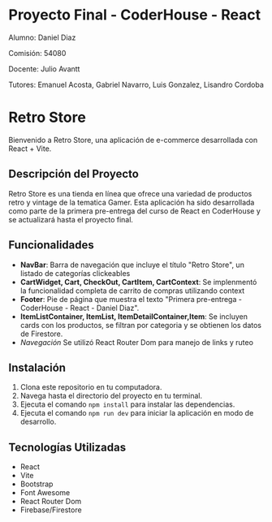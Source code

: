 # Proyecto Final - CoderHouse - React

Alumno: Daniel Diaz

Comisión: 54080

Docente: Julio Avantt

Tutores: Emanuel Acosta, Gabriel Navarro, Luis Gonzalez, Lisandro Cordoba

# Retro Store

Bienvenido a Retro Store, una aplicación de e-commerce desarrollada con React + Vite.

## Descripción del Proyecto

Retro Store es una tienda en línea que ofrece una variedad de productos retro y vintage de la tematica Gamer. Esta aplicación ha sido desarrollada como parte de la primera pre-entrega del curso de React en CoderHouse y se actualizará hasta el proyecto final.

## Funcionalidades

- **NavBar**: Barra de navegación que incluye el título "Retro Store", un listado de categorías clickeables
- **CartWidget, Cart, CheckOut, CartItem, CartContext**: Se implenmentó la funcionalidad completa de carrito de compras utilizando context
- **Footer**: Pie de página que muestra el texto "Primera pre-entrega - CoderHouse - React - Daniel Diaz".
- **ItemListContainer, ItemList, ItemDetailContainer,Item**: Se incluyen cards con los productos, se filtran por categoria y se obtienen los datos de Firestore.
- *Navegación* Se utilizó React Router Dom para manejo de links y ruteo 

## Instalación

1. Clona este repositorio en tu computadora.
2. Navega hasta el directorio del proyecto en tu terminal.
3. Ejecuta el comando `npm install` para instalar las dependencias.
4. Ejecuta el comando `npm run dev` para iniciar la aplicación en modo de desarrollo.

## Tecnologías Utilizadas

- React
- Vite
- Bootstrap
- Font Awesome
- React Router Dom
- Firebase/Firestore